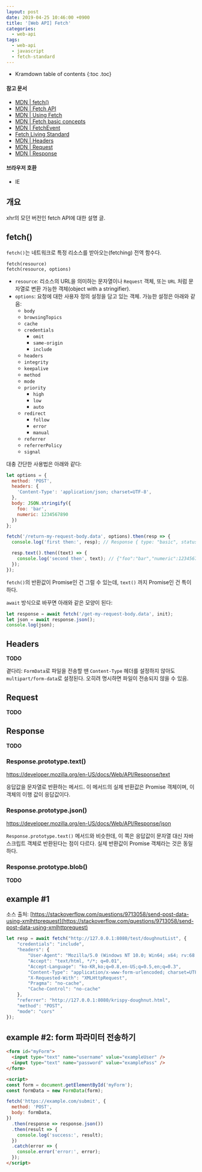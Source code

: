 ```yaml
---
layout: post
date: 2019-04-25 10:46:00 +0900
title: '[Web API] Fetch'
categories:
  - web-api
tags:
  - web-api
  - javascript
  - fetch-standard
---
```


* Kramdown table of contents
{:toc .toc}

#### 참고 문서

- [MDN \| fetch()](https://developer.mozilla.org/en-US/docs/Web/API/fetch)
- [MDN \| Fetch API](https://developer.mozilla.org/en-US/docs/Web/API/Fetch_API)
- [MDN \| Using Fetch](https://developer.mozilla.org/en-US/docs/Web/API/Fetch_API/Using_Fetch)
- [MDN \| Fetch basic concepts](https://developer.mozilla.org/en-US/docs/Web/API/Fetch_API/Basic_concepts)
- [MDN \| FetchEvent](https://developer.mozilla.org/en-US/docs/Web/API/FetchEvent)
- [Fetch Living Standard](https://fetch.spec.whatwg.org/)
- [MDN \| Headers](https://developer.mozilla.org/en-US/docs/Web/API/Headers)
- [MDN \| Request](https://developer.mozilla.org/en-US/docs/Web/API/Request)
- [MDN \| Response](https://developer.mozilla.org/en-US/docs/Web/API/Response)

#### 브라우저 호환

- IE


## 개요

xhr의 모던 버전인 fetch API에 대한 설명 글.


## fetch()

`fetch()`는 네트워크로 특정 리소스를 받아오는(fetching) 전역 함수다.

```
fetch(resource)
fetch(resource, options)
```

- `resource`: 리소스의 URL을 의미하는 문자열이나 `Request` 객체, 또는 `URL` 처럼 문자열로 변환 가능한 객체(object with a stringifier).
- `options`: 요청에 대한 사용자 정의 설정을 담고 있는 객체. 가능한 설정은 아래와 같음:
  - `body`
  - `browsingTopics`
  - `cache`
  - `credentials`
    - `omit`
    - `same-origin`
    - `include`
  - `headers`
  - `integrity`
  - `keepalive`
  - `method`
  - `mode`
  - `priority`
    - `high`
    - `low`
    - `auto`
  - `redirect`
    - `follow`
    - `error`
    - `manual`
  - `referrer`
  - `referrerPolicy`
  - `signal`

대충 간단한 사용법은 아래와 같다:

```js
let options = {
  method: 'POST',
  headers: {
    'Content-Type': 'application/json; charset=UTF-8',
  },
  body: JSON.stringify({
    foo: 'bar',
    numeric: 1234567890
  })
};

fetch('/return-my-request-body.data', options).then(resp => {
  console.log('first then:', resp); // Response { type: "basic", status: 200, ok: true, statusText: "OK", ... }

  resp.text().then((text) => {
    console.log('second then', text); // {"foo":"bar","numeric":1234567890}
  });
});
```

`fetch()`의 반환값이 Promise인 건 그럴 수 있는데, `text()` 까지 Promise인 건 특이하다.

`await` 방식으로 바꾸면 아래와 같은 모양이 된다:

```js
let response = await fetch('/get-my-request-body.data', init);
let json = await response.json();
console.log(json);
```


## Headers

**TODO**

곁다리: `FormData`로 파일을 전송할 땐 `Content-Type` 헤더를 설정하지 않아도 `multipart/form-data`로 설정된다. 오히려 명시하면 파일이 전송되지 않을 수 있음.


## Request

**TODO**


## Response

**TODO**

### Response.prototype.text()

https://developer.mozilla.org/en-US/docs/Web/API/Response/text

응답값을 문자열로 반환하는 메서드. 이 메서드의 실제 반환값은 Promise 객체이며, 이 객체의 이행 값이 응답값이다.

### Response.prototype.json()

https://developer.mozilla.org/en-US/docs/Web/API/Response/json

`Response.prototype.text()` 메서드와 비슷한데, 이 쪽은 응답값이 문자열 대신 자바스크립트 객체로 반환된다는 점이 다르다. 실제 반환값이 Promise 객체라는 것은 동일하다.

### Response.prototype.blob()

**TODO**


## example #1

소스 출처: [https://stackoverflow.com/questions/9713058/send-post-data-using-xmlhttprequest](https://stackoverflow.com/questions/9713058/send-post-data-using-xmlhttprequest)

```js
let resp = await fetch("http://127.0.0.1:8080/test/doughnutList", {
    "credentials": "include",
    "headers": {
        "User-Agent": "Mozilla/5.0 (Windows NT 10.0; Win64; x64; rv:68.0) Gecko/20100101 Firefox/68.0",
        "Accept": "text/html, */*; q=0.01",
        "Accept-Language": "ko-KR,ko;q=0.8,en-US;q=0.5,en;q=0.3",
        "Content-Type": "application/x-www-form-urlencoded; charset=UTF-8",
        "X-Requested-With": "XMLHttpRequest",
        "Pragma": "no-cache",
        "Cache-Control": "no-cache"
    },
    "referrer": "http://127.0.0.1:8080/krispy-doughnut.html",
    "method": "POST",
    "mode": "cors"
});
```


## example #2: form 파라미터 전송하기

```html
<form id="myForm">
  <input type="text" name="username" value="exampleUser" />
  <input type="text" name="password" value="examplePass" />
</form>

<script>
const form = document.getElementById('myForm');
const formData = new FormData(form);

fetch('https://example.com/submit', {
  method: 'POST',
  body: formData,
})
  .then(response => response.json())
  .then(result => {
    console.log('success:', result);
  })
  .catch(error => {
    console.error('error:', error);
  });
</script>
```
